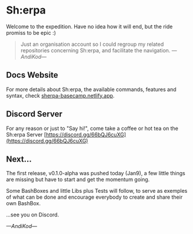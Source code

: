 # Sh:erpa

Welcome to the expedition. Have no idea how it will end, but the ride promiss to be epic :)

> Just an organisation account so I could regroup my related repositories concerning Sh:erpa, and facilitate the navigation. _—AndiKod—_

## Docs Website

For more details about Sh:erpa, the available commands, features and syntax, check [sherpa-basecamp.netlify.app](https://sherpa-basecamp.netlify.app).

## Discord Server

For any reason or just to "Say hi!", come take a coffee or hot tea on the Sh:erpa Server [https://discord.gg/66bQJ6cuXG](https://discord.gg/66bQJ6cuXG)

## Next...

The first release, v0.1.0-alpha was pushed today (Jan9), a few little things are missing but have to start and get the momentum going.

Some BashBoxes and little Libs plus Tests will follow, to serve as exemples of what can be done and encourage everybody to create and share their own BashBox.

...see you on Discord.

_—AndiKod—_
